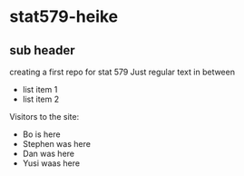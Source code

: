 # stat579-heike
## sub header

creating a first repo for stat 579
Just regular text in between

- list item 1
- list item 2


Visitors to the site:

- Bo is here
- Stephen was here
- Dan was here
- Yusi waas here
